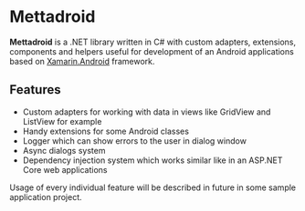 # Mettadroid
<b>Mettadroid</b> is a .NET library written in C# with custom adapters, extensions, components and helpers useful for development of an Android applications based on <a href="https://github.com/xamarin/xamarin-android">Xamarin.Android</a> framework.

## Features
* Custom adapters for working with data in views like GridView and ListView for example
* Handy extensions for some Android classes
* Logger which can show errors to the user in dialog window
* Async dialogs system
* Dependency injection system which works similar like in an ASP.NET Core web applications

Usage of every individual feature will be described in future in some sample application project.
